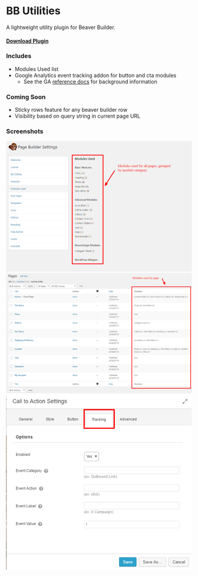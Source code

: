 # BB Utilities

A lightweight utility plugin for Beaver Builder.  

#### [Download Plugin](https://github.com/jhipwell6/bb-utilities/raw/master/bb-utilities.zip)

### Includes
* Modules Used list
* Google Analytics event tracking addon for button and cta modules
  * See the GA [reference docs](https://developers.google.com/analytics/devguides/collection/analyticsjs/events) for background information

### Coming Soon
* Sticky rows feature for any beaver builder row
* Visibility based on query string in current page URL

### Screenshots
![alt text](https://github.com/jhipwell6/bb-utilities/raw/master/screenshot1.png "Modules Used List")
![alt text](https://github.com/jhipwell6/bb-utilities/raw/master/screenshot2.png "Modules Used By Page")
![alt text](https://github.com/jhipwell6/bb-utilities/raw/master/screenshot3.png "GA Event Tracking")
